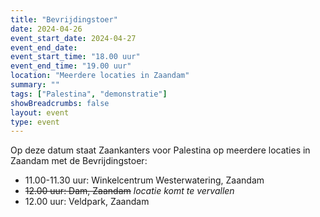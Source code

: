 ```yaml
---
title: "Bevrijdingstoer"
date: 2024-04-26
event_start_date: 2024-04-27
event_end_date: 
event_start_time: "18.00 uur"
event_end_time: "19.00 uur"
location: "Meerdere locaties in Zaandam"
summary: ""
tags: ["Palestina", "demonstratie"]
showBreadcrumbs: false
layout: event
type: event
---
```


Op deze datum staat Zaankanters voor Palestina op meerdere locaties in Zaandam met de Bevrijdingstoer:

- 11.00-11.30 uur: Winkelcentrum Westerwatering, Zaandam
- ~~12.00 uur: Dam, Zaandam~~ _locatie komt te vervallen_
- 12.00 uur: Veldpark, Zaandam
